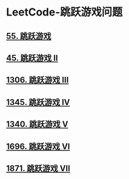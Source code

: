 # LeetCode-跳跃游戏问题

## [55. 跳跃游戏](https://leetcode-cn.com/problems/jump-game/)



## [45. 跳跃游戏 II](https://leetcode-cn.com/problems/jump-game-ii/)



## [1306. 跳跃游戏 III](https://leetcode-cn.com/problems/jump-game-iii/)



## [1345. 跳跃游戏 IV](https://leetcode-cn.com/problems/jump-game-iv/)



## [1340. 跳跃游戏 V](https://leetcode-cn.com/problems/jump-game-v/)



## [1696. 跳跃游戏 VI](https://leetcode-cn.com/problems/jump-game-vi/)



## [1871. 跳跃游戏 VII](https://leetcode-cn.com/problems/jump-game-vii/)

